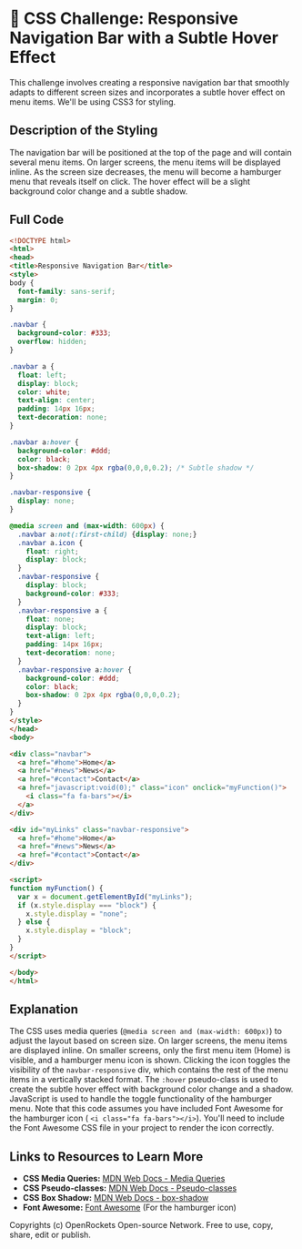# 🐞 CSS Challenge:  Responsive Navigation Bar with a Subtle Hover Effect


This challenge involves creating a responsive navigation bar that smoothly adapts to different screen sizes and incorporates a subtle hover effect on menu items.  We'll be using CSS3 for styling.


## Description of the Styling

The navigation bar will be positioned at the top of the page and will contain several menu items.  On larger screens, the menu items will be displayed inline. As the screen size decreases, the menu will become a hamburger menu that reveals itself on click. The hover effect will be a slight background color change and a subtle shadow.


## Full Code

```html
<!DOCTYPE html>
<html>
<head>
<title>Responsive Navigation Bar</title>
<style>
body {
  font-family: sans-serif;
  margin: 0;
}

.navbar {
  background-color: #333;
  overflow: hidden;
}

.navbar a {
  float: left;
  display: block;
  color: white;
  text-align: center;
  padding: 14px 16px;
  text-decoration: none;
}

.navbar a:hover {
  background-color: #ddd;
  color: black;
  box-shadow: 0 2px 4px rgba(0,0,0,0.2); /* Subtle shadow */
}

.navbar-responsive {
  display: none;
}

@media screen and (max-width: 600px) {
  .navbar a:not(:first-child) {display: none;}
  .navbar a.icon {
    float: right;
    display: block;
  }
  .navbar-responsive {
    display: block;
    background-color: #333;
  }
  .navbar-responsive a {
    float: none;
    display: block;
    text-align: left;
    padding: 14px 16px;
    text-decoration: none;
  }
  .navbar-responsive a:hover {
    background-color: #ddd;
    color: black;
    box-shadow: 0 2px 4px rgba(0,0,0,0.2);
  }
}
</style>
</head>
<body>

<div class="navbar">
  <a href="#home">Home</a>
  <a href="#news">News</a>
  <a href="#contact">Contact</a>
  <a href="javascript:void(0);" class="icon" onclick="myFunction()">
    <i class="fa fa-bars"></i>
  </a>
</div>

<div id="myLinks" class="navbar-responsive">
  <a href="#home">Home</a>
  <a href="#news">News</a>
  <a href="#contact">Contact</a>
</div>

<script>
function myFunction() {
  var x = document.getElementById("myLinks");
  if (x.style.display === "block") {
    x.style.display = "none";
  } else {
    x.style.display = "block";
  }
}
</script>

</body>
</html>
```


## Explanation

The CSS uses media queries (`@media screen and (max-width: 600px)`) to adjust the layout based on screen size.  On larger screens, the menu items are displayed inline. On smaller screens, only the first menu item (Home) is visible, and a hamburger menu icon is shown. Clicking the icon toggles the visibility of the `navbar-responsive` div, which contains the rest of the menu items in a vertically stacked format. The `:hover` pseudo-class is used to create the subtle hover effect with background color change and a shadow.  JavaScript is used to handle the toggle functionality of the hamburger menu.  Note that this code assumes you have included Font Awesome for the hamburger icon ( `<i class="fa fa-bars"></i>`). You'll need to include the Font Awesome CSS file in your project to render the icon correctly.


## Links to Resources to Learn More

* **CSS Media Queries:** [MDN Web Docs - Media Queries](https://developer.mozilla.org/en-US/docs/Web/CSS/Media_Queries/Using_media_queries)
* **CSS Pseudo-classes:** [MDN Web Docs - Pseudo-classes](https://developer.mozilla.org/en-US/docs/Web/CSS/Pseudo-classes)
* **CSS Box Shadow:** [MDN Web Docs - box-shadow](https://developer.mozilla.org/en-US/docs/Web/CSS/box-shadow)
* **Font Awesome:** [Font Awesome](https://fontawesome.com/) (For the hamburger icon)


Copyrights (c) OpenRockets Open-source Network. Free to use, copy, share, edit or publish.

